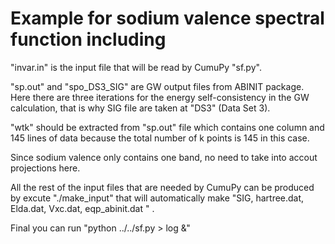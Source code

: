 #  Example for sodium valence spectral function including 

"invar.in" is the input file that will be read by CumuPy "sf.py".

"sp.out" and "spo_DS3_SIG" are GW output files from ABINIT package. Here there are three iterations for the energy self-consistency in the GW calculation, that is why SIG file are taken at "DS3" (Data Set 3).

"wtk" should be extracted from "sp.out" file which contains one column and 145 lines of data because the total number of k points is 145 in this case.

Since sodium valence only contains one band, no need to take into accout projections here.

All the rest of the input files that are needed by CumuPy can be produced by excute "./make_input" that will automatically make "SIG, hartree.dat, Elda.dat, Vxc.dat, eqp_abinit.dat " .

Final you can run "python ../../sf.py > log &"  

